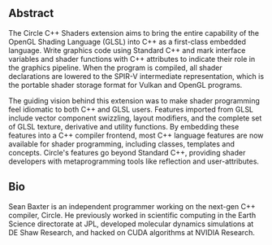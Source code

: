 ## Abstract

The Circle C++ Shaders extension aims to bring the entire capability of the OpenGL Shading Language (GLSL) into C++ as a first-class embedded language. Write graphics code using Standard C++ and mark interface variables and shader functions with C++ attributes to indicate their role in the graphics pipeline. When the program is compiled, all shader declarations are lowered to the SPIR-V intermediate representation, which is the portable shader storage format for Vulkan and OpenGL programs. 

The guiding vision behind this extension was to make shader programming feel idiomatic to both C++ and GLSL users. Features imported from GLSL include vector component swizzling, layout modifiers, and the complete set of GLSL texture, derivative and utility functions. By embedding these features into a C++ compiler frontend, most C++ language features are now available for shader programming, including classes, templates and concepts. Circle's features go beyond Standard C++, providing shader developers with metaprogramming tools like reflection and user-attributes.

## Bio

Sean Baxter is an independent programmer working on the next-gen C++ compiler, Circle. He previously worked in scientific computing in the Earth Science directorate at JPL, developed molecular dynamics simulations at DE Shaw Research, and hacked on CUDA algorithms at NVIDIA Research.